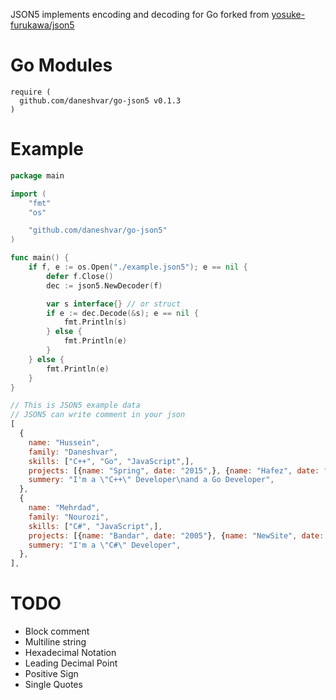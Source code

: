 JSON5 implements encoding and decoding for Go forked from [yosuke-furukawa/json5](https://github.com/yosuke-furukawa/json5)

# Go Modules
```
require (
  github.com/daneshvar/go-json5 v0.1.3
)
```

# Example

```go
package main

import (
	"fmt"
	"os"

	"github.com/daneshvar/go-json5"
)

func main() {
	if f, e := os.Open("./example.json5"); e == nil {
		defer f.Close()
		dec := json5.NewDecoder(f)

		var s interface{} // or struct
		if e := dec.Decode(&s); e == nil {
			fmt.Println(s)
		} else {
			fmt.Println(e)
		}
	} else {
		fmt.Println(e)
	}
}  
```
```js
// This is JSON5 example data
// JSON5 can write comment in your json
[
  {
    name: "Hussein",
    family: "Daneshvar",
    skills: ["C++", "Go", "JavaScript",],
    projects: [{name: "Spring", date: "2015",}, {name: "Hafez", date: "2018",}],
    summery: "I'm a \"C++\" Developer\nand a Go Developer",
  },
  {
    name: "Mehrdad",
    family: "Nourozi",
    skills: ["C#", "JavaScript",],
    projects: [{name: "Bandar", date: "2005"}, {name: "NewSite", date: "2018",}],
    summery: "I'm a \"C#\" Developer",
  },
],
```

# TODO
- Block comment
- Multiline string
- Hexadecimal Notation
- Leading Decimal Point
- Positive Sign
- Single Quotes
